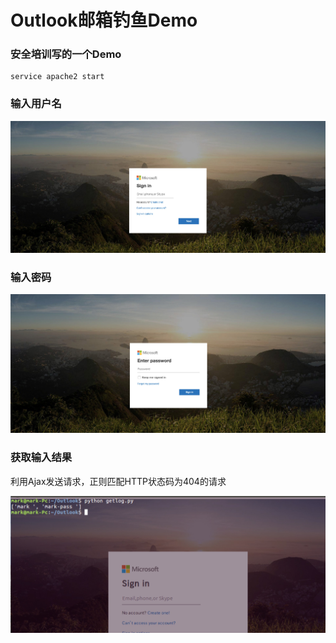 # Outlook邮箱钓鱼Demo

### 安全培训写的一个Demo

```
service apache2 start
```

### 输入用户名
![](name.jpg)

### 输入密码
![](pass.jpg)

### 获取输入结果

利用Ajax发送请求，正则匹配HTTP状态码为404的请求

![](result.jpg)
